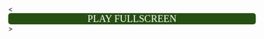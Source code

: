 <Module>
<ModulePrefs title="Whack Your Boss"/>
<Content type="html">
<<html><head><base target="_blank"></head><body><button class="c-button">PLAY FULLSCREEN</button>
<style>
.c-button {
  min-width: 100%;
  font-family: fantasy;
  appearance: none;
  border: 0;
border-color: #fff;
  border-radius: 5px;
  background: #274e13;
  color: #fff;
  padding: 0px 46px;
  font-size: 20px;
  cursor: pointer;
}

.c-button:hover {
  background: #6aa84f;
}

.c-button:focus {
  outline: none;
  box-shadow: 0 0 0 4px #cbd6ee;
}
  
 .c-button {
    display: flex;
    align-items: center;
    justify-content: center;
    height: 100%;
}

</style>

<script>
        var urlObj = new window.URL(window.location.href);
        var url = "PUT URL";

        if (url) {
            var win;

            document.querySelector('button').onclick = function() {
                if (win) {
                    win.focus();
                } else {
                    win = window.open();
                    win.document.body.style.margin = '0';
                    win.document.body.style.height = '100vh';
                    var iframe = win.document.createElement('iframe');
                    iframe.style.border = 'none';
                    iframe.style.width = '100%';
                    iframe.style.height = '100%';
                    iframe.style.margin = '0';
                    iframe.src = url;
                    win.document.body.appendChild(iframe);
                    

                    var interval = setInterval(function() {
                        if (win.closed) {
                            clearInterval(interval);
                            win = undefined;

                        }
                    }, 500);


                }
            };
        }
    </script></body></html>>
</Content>
</Module>
